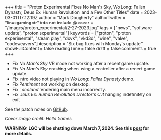 +++
title = "Proton Experimental Fixes No Man's Sky, Wo Long: Fallen Dynasty, Deus Ex: Human Revolution, and a Few Other Titles"
date = 2023-03-01T17:12:19Z
author = "Mark Dougherty"
authorTwitter = "linuxgamingctr" #do not include @
cover = "/images/proton_experimental/2-27-2023.jpg"
tags = ["news", "software update", "proton experimental"]
keywords = ["proton", "proton experimental", "steam play", "dxvk", "vkd3d", "wine", "valve", "codeweavers"]
description = "Six bug fixes with Monday's update."
showFullContent = false
readingTime = false
draft = false
comments = true
+++
- Fix *No Man's Sky* VR mode not working after a recent game update.
- Fix *No Man's Sky* crashing when using a controller after a recent game update.
- Fix intro video not playing in *Wo Long: Fallen Dynasty* demo.
- Fix *Pentiment* not working on desktop.
- Fix *Locoland* rendering main menu incorrectly.
- Fix *Deus Ex: Human Revolution Director's Cut* hanging indefinitely on exit.

See the patch notes on [GitHub](https://github.com/ValveSoftware/Proton/wiki/Changelog).

*Cover image credit: Hello Games*

**WARNING: LGC will be shutting down March 7, 2024. See this [post](https://linuxgamingcentral.com/posts/the-end-of-lgc/) for more details.**

